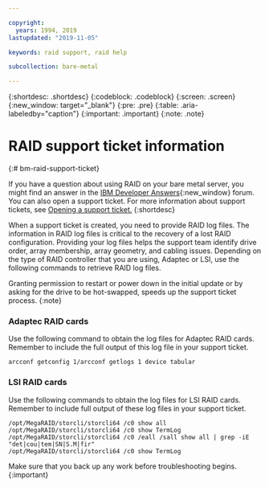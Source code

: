 ```yaml
---

copyright:
  years: 1994, 2019
lastupdated: "2019-11-05"

keywords: raid support, raid help

subcollection: bare-metal

---
```


{:shortdesc: .shortdesc}
{:codeblock: .codeblock}
{:screen: .screen}
{:new_window: target="_blank"}
{:pre: .pre}
{:table: .aria-labeledby="caption"}
{:important: .important}
{:note: .note}

# RAID support ticket information
{:# bm-raid-support-ticket}

If you have a question about using RAID on your bare metal server, you might find an answer in the [IBM Developer Answers](https://developer.ibm.com/answers/topics/ibm-cloud/){:new_window} forum.
You can also open a support ticket. For more information about support tickets, see [Opening a support ticket.](/docs/get-support?topic=get-support-using-avatar#open-ticket)
{:shortdesc}

When a support ticket is created, you need to provide RAID log files. The information in RAID log files is critical to the recovery of a lost RAID configuration. Providing your log files helps the support team identify drive order, array membership, array geometry, and cabling issues. Depending on the type of RAID controller that you are using, Adaptec or LSI, use the following commands to retrieve RAID log files.

Granting permission to restart or power down in the initial update or by asking for the drive to be hot-swapped, speeds up the support ticket process.
{:note}
 
 
### Adaptec RAID cards
 
Use the following command to obtain the log files for Adaptec RAID cards. Remember to include the full output of this log file in your support ticket.

```
arcconf getconfig 1/arcconf getlogs 1 device tabular
```
  
  
### LSI RAID cards

Use the following commands to obtain the log files for LSI RAID cards. Remember to include full output of these log files in your support ticket.

```
/opt/MegaRAID/storcli/storcli64 /c0 show all
/opt/MegaRAID/storcli/storcli64 /c0 show TermLog
/opt/MegaRAID/storcli/storcli64 /c0 /eall /sall show all | grep -iE "det|cou|tem|SN|S.M|fir"
/opt/MegaRAID/storcli/storcli64 /c0 show TermLog
```
 
Make sure that you back up any work before troubleshooting begins.
{:important}
